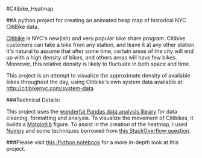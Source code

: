 #Citibike_Heatmap

##A python project for creating an animated heap map of historical NYC CitiBike data.

[Citibike](https://www.citibikenyc.com/) is NYC's new(ish) and very popular bike share program. Citibike customers can take a bike from any station, and leave it at any other station. It's natural to assume that after some time, certain areas of the city will end up with a high density of bikes, and others areas will have few bikes. Moreover, this relative density is likely to fluctuate in both space and time.

This project is an attempt to visualize the approximate density of available bikes throughout the day, using Citibike's own system data available at: http://citibikenyc.com/system-data

###Technical Details:

This project uses the [wonderful Pandas data analysis library](http://pandas.pydata.org/) for data cleaning, formatting and analysis. To visualize the movement of Citibikes, it builds a [Matplotlib](http://matplotlib.org/) figure. To assist in the creation of the heatmap, I used [Numpy](http://www.numpy.org/) and some techniques borrowed from [this StackOverflow question](http://stackoverflow.com/questions/6652671/efficient-method-of-calculating-density-of-irregularly-spaced-points). 

###Please visit [this iPython notebook](http://nbviewer.ipython.org/github/beneverson/Citibike_Heatmap/blob/master/Citibike-Heatmap.ipynb) for a more in-depth look at this project.

